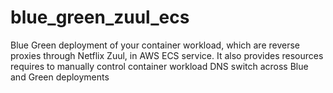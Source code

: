 # blue_green_zuul_ecs
Blue Green deployment of your container workload, which are reverse proxies through Netflix Zuul, in AWS ECS service. It also provides resources requires to manually control container workload DNS switch across Blue and Green deployments
